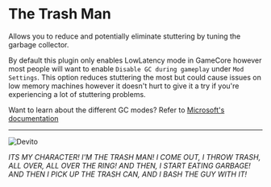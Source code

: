 The Trash Man
=====
Allows you to reduce and potentially eliminate stuttering by tuning the garbage collector.

By default this plugin only enables LowLatency mode in GameCore however most people will want to enable `Disable GC during gameplay` under `Mod Settings`. This option reduces stuttering the most but could cause issues on low memory machines however it doesn't hurt to give it a try if you're experiencing a lot of stuttering problems.

Want to learn about the different GC modes? Refer to [Microsoft's documentation](https://docs.microsoft.com/en-us/dotnet/standard/garbage-collection/latency)

***
![Devito](https://raw.githubusercontent.com/monkeymanboy/BeatSaberTrashMan/master/TheTrashMan/Resources/icon.png)

*ITS MY CHARACTER! I'M THE TRASH MAN! I COME OUT, I THROW TRASH, ALL OVER, ALL OVER THE RING! AND THEN, I START EATING GARBAGE! AND THEN I PICK UP THE TRASH CAN, AND I BASH THE GUY WITH IT!*
